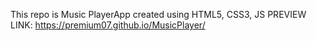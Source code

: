 This repo is Music PlayerApp created using HTML5, CSS3, JS
PREVIEW LINK: https://premium07.github.io/MusicPlayer/
